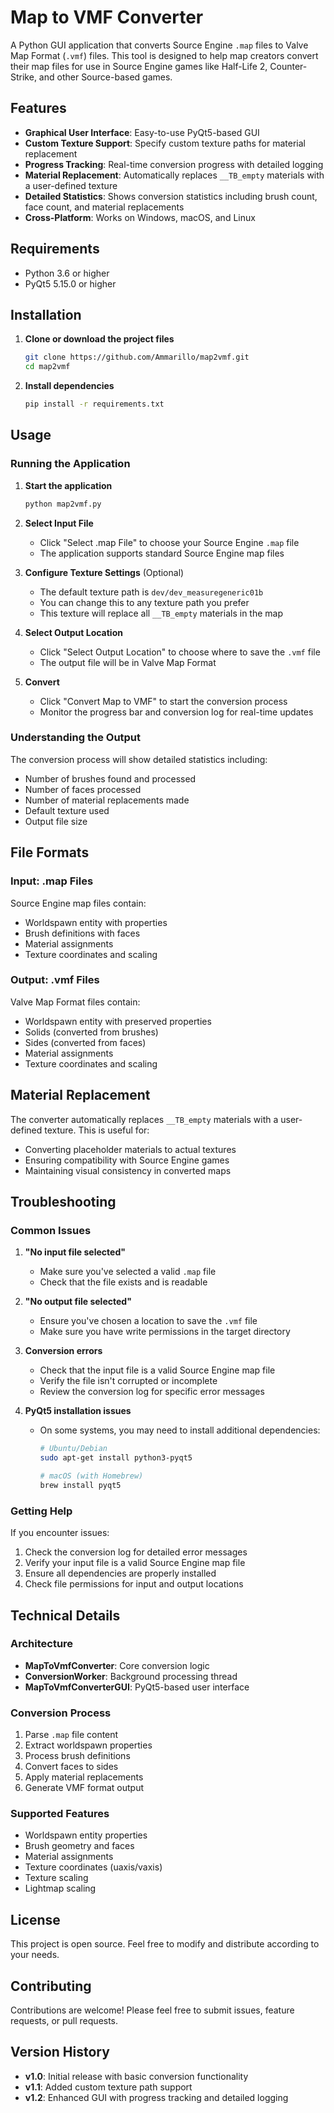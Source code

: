 # Map to VMF Converter

A Python GUI application that converts Source Engine `.map` files to Valve Map Format (`.vmf`) files. This tool is designed to help map creators convert their map files for use in Source Engine games like Half-Life 2, Counter-Strike, and other Source-based games.

## Features

- **Graphical User Interface**: Easy-to-use PyQt5-based GUI
- **Custom Texture Support**: Specify custom texture paths for material replacement
- **Progress Tracking**: Real-time conversion progress with detailed logging
- **Material Replacement**: Automatically replaces `__TB_empty` materials with a user-defined texture
- **Detailed Statistics**: Shows conversion statistics including brush count, face count, and material replacements
- **Cross-Platform**: Works on Windows, macOS, and Linux

## Requirements

- Python 3.6 or higher
- PyQt5 5.15.0 or higher

## Installation

1. **Clone or download the project files**
   ```bash
   git clone https://github.com/Ammarillo/map2vmf.git
   cd map2vmf
   ```

2. **Install dependencies**
   ```bash
   pip install -r requirements.txt
   ```

## Usage

### Running the Application

1. **Start the application**
   ```bash
   python map2vmf.py
   ```

2. **Select Input File**
   - Click "Select .map File" to choose your Source Engine `.map` file
   - The application supports standard Source Engine map files

3. **Configure Texture Settings** (Optional)
   - The default texture path is `dev/dev_measuregeneric01b`
   - You can change this to any texture path you prefer
   - This texture will replace all `__TB_empty` materials in the map

4. **Select Output Location**
   - Click "Select Output Location" to choose where to save the `.vmf` file
   - The output file will be in Valve Map Format

5. **Convert**
   - Click "Convert Map to VMF" to start the conversion process
   - Monitor the progress bar and conversion log for real-time updates

### Understanding the Output

The conversion process will show detailed statistics including:
- Number of brushes found and processed
- Number of faces processed
- Number of material replacements made
- Default texture used
- Output file size

## File Formats

### Input: .map Files
Source Engine map files contain:
- Worldspawn entity with properties
- Brush definitions with faces
- Material assignments
- Texture coordinates and scaling

### Output: .vmf Files
Valve Map Format files contain:
- Worldspawn entity with preserved properties
- Solids (converted from brushes)
- Sides (converted from faces)
- Material assignments
- Texture coordinates and scaling

## Material Replacement

The converter automatically replaces `__TB_empty` materials with a user-defined texture. This is useful for:
- Converting placeholder materials to actual textures
- Ensuring compatibility with Source Engine games
- Maintaining visual consistency in converted maps

## Troubleshooting

### Common Issues

1. **"No input file selected"**
   - Make sure you've selected a valid `.map` file
   - Check that the file exists and is readable

2. **"No output file selected"**
   - Ensure you've chosen a location to save the `.vmf` file
   - Make sure you have write permissions in the target directory

3. **Conversion errors**
   - Check that the input file is a valid Source Engine map file
   - Verify the file isn't corrupted or incomplete
   - Review the conversion log for specific error messages

4. **PyQt5 installation issues**
   - On some systems, you may need to install additional dependencies:
     ```bash
     # Ubuntu/Debian
     sudo apt-get install python3-pyqt5
     
     # macOS (with Homebrew)
     brew install pyqt5
     ```

### Getting Help

If you encounter issues:
1. Check the conversion log for detailed error messages
2. Verify your input file is a valid Source Engine map file
3. Ensure all dependencies are properly installed
4. Check file permissions for input and output locations

## Technical Details

### Architecture
- **MapToVmfConverter**: Core conversion logic
- **ConversionWorker**: Background processing thread
- **MapToVmfConverterGUI**: PyQt5-based user interface

### Conversion Process
1. Parse `.map` file content
2. Extract worldspawn properties
3. Process brush definitions
4. Convert faces to sides
5. Apply material replacements
6. Generate VMF format output

### Supported Features
- Worldspawn entity properties
- Brush geometry and faces
- Material assignments
- Texture coordinates (uaxis/vaxis)
- Texture scaling
- Lightmap scaling

## License

This project is open source. Feel free to modify and distribute according to your needs.

## Contributing

Contributions are welcome! Please feel free to submit issues, feature requests, or pull requests.

## Version History

- **v1.0**: Initial release with basic conversion functionality
- **v1.1**: Added custom texture path support
- **v1.2**: Enhanced GUI with progress tracking and detailed logging 